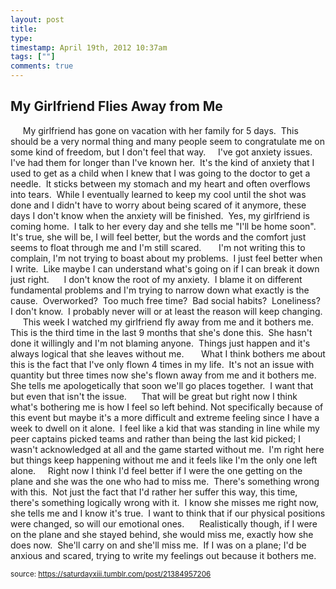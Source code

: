 ```yaml
---
layout: post
title: 
type: 
timestamp: April 19th, 2012 10:37am
tags: [""]
comments: true
---
```

## My Girlfriend Flies Away from Me ##
     My girlfriend has gone on vacation with her family for 5 days.  This should be a very normal thing and many people seem to congratulate me on some kind of freedom, but I don't feel that way.
    I've got anxiety issues.  I've had them for longer than I've known her.  It's the kind of anxiety that I used to get as a child when I knew that I was going to the doctor to get a needle.  It sticks between my stomach and my heart and often overflows into tears.  While I eventually learned to keep my cool until the shot was done and I didn't have to worry about being scared of it anymore, these days I don't know when the anxiety will be finished.  Yes, my girlfriend is coming home.  I talk to her every day and she tells me "I'll be home soon".  It's true, she will be, I will feel better, but the words and the comfort just seems to float through me and I'm still scared. 
     I'm not writing this to complain, I'm not trying to boast about my problems.  I just feel better when I write.  Like maybe I can understand what's going on if I can break it down just right.
     I don't know the root of my anxiety.  I blame it on different fundamental problems and I'm trying to narrow down what exactly is the cause.  Overworked?  Too much free time?  Bad social habits?  Loneliness?  I don't know.  I probably never will or at least the reason will keep changing.
     This week I watched my girlfriend fly away from me and it bothers me.  This is the third time in the last 9 months that she's done this.  She hasn't done it willingly and I'm not blaming anyone.  Things just happen and it's always logical that she leaves without me. 
     What I think bothers me about this is the fact that I've only flown 4 times in my life.  It's not an issue with quantity but three times now she's flown away from me and it bothers me.  She tells me apologetically that soon we'll go places together.  I want that but even that isn't the issue.
     That will be great but right now I think what's bothering me is how I feel so left behind. Not specifically because of this event but maybe it's a more difficult and extreme feeling since I have a week to dwell on it alone.  I feel like a kid that was standing in line while my peer captains picked teams and rather than being the last kid picked; I wasn't acknowledged at all and the game started without me.  I'm right here but things keep happening without me and it feels like I'm the only one left alone.
    Right now I think I'd feel better if I were the one getting on the plane and she was the one who had to miss me.  There's something wrong with this.  Not just the fact that I'd rather her suffer this way, this time, there's something logically wrong with it.  I know she misses me right now, she tells me and I know it's true.  I want to think that if our physical positions were changed, so will our emotional ones.
     Realistically though, if I were on the plane and she stayed behind, she would miss me, exactly how she does now.  She'll carry on and she'll miss me.  If I was on a plane; I'd be anxious and scared, trying to write my feelings out because it bothers me.
  
<small>source: https://saturdayxiii.tumblr.com/post/21384957206</small>